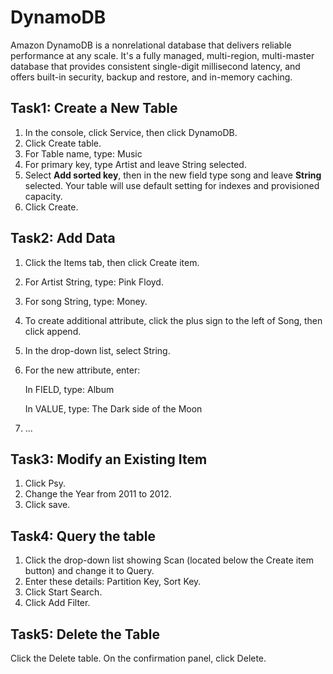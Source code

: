 # DynamoDB

Amazon DynamoDB is a nonrelational database that delivers reliable performance at any scale. It's a fully managed, multi-region, multi-master database that provides consistent single-digit millisecond latency, and offers built-in security, backup and restore, and in-memory caching.



## Task1: Create a New Table

1. In the console, click Service, then click DynamoDB.
2. Click Create table.
3. For Table name, type: Music
4. For primary key, type Artist and leave String selected.
5. Select **Add sorted key**, then in the new field type song and leave **String** selected. Your table will use default setting for indexes and provisioned capacity.
6. Click Create.



## Task2: Add Data

1. Click the Items tab, then click Create item.

2. For Artist String, type: Pink Floyd.

3. For song String, type: Money.

4. To create additional attribute, click the plus sign to the left of Song, then click append.

5. In the drop-down list, select String.

6. For the new attribute, enter:

   In FIELD, type: Album

   In VALUE, type: The Dark side of the Moon

7. ...



## Task3: Modify an Existing Item

1. Click Psy.
2. Change the Year from 2011 to 2012.
3. Click save.



## Task4: Query the table

1. Click the drop-down list showing Scan (located below the Create item button) and change it to Query.
2. Enter these details: Partition Key, Sort Key.
3. Click Start Search.
4. Click Add Filter.

## Task5: Delete the Table

Click the Delete table. On the confirmation panel, click Delete.